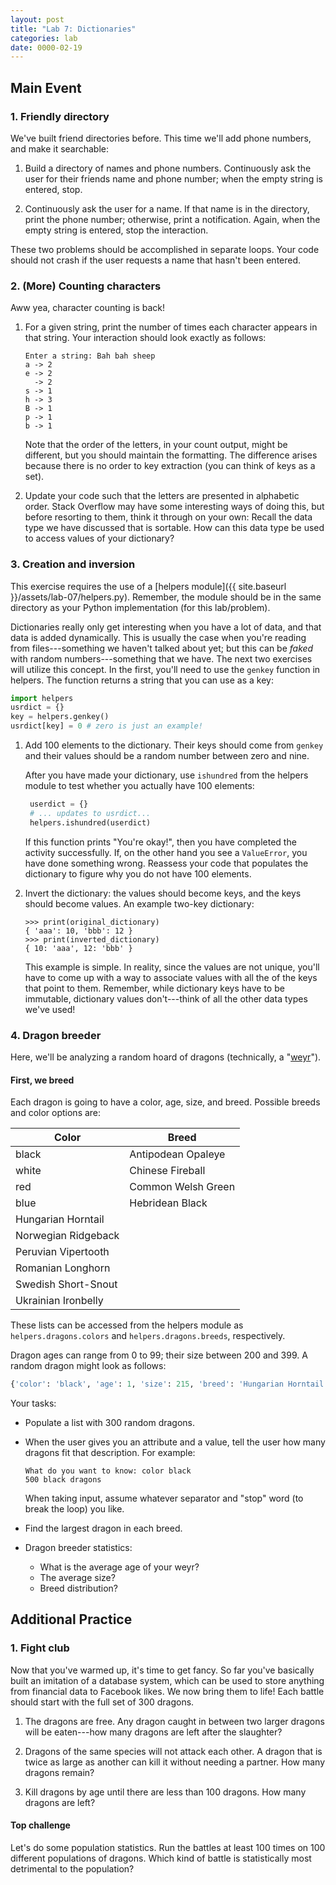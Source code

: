 ```yaml
---
layout: post
title: "Lab 7: Dictionaries"
categories: lab
date: 0000-02-19
---
```


## Main Event


### <a name="directory"></a>1. Friendly directory
We've built friend directories before. This time we'll add phone
numbers, and make it searchable:

1. Build a directory of names and phone numbers. Continuously ask the
   user for their friends name and phone number; when the empty string
   is entered, stop.

2. Continuously ask the user for a name. If that name is in the
   directory, print the phone number; otherwise, print a
   notification. Again, when the empty string is entered, stop the
   interaction.

These two problems should be accomplished in separate loops. Your code
should not crash if the user requests a name that hasn't been entered.


### <a name="counting"></a>2. (More) Counting characters
Aww yea, character counting is back!

1. For a given string, print the number of times each character
   appears in that string. Your interaction should look exactly as
   follows:

   ```
   Enter a string: Bah bah sheep
   a -> 2
   e -> 2
     -> 2
   s -> 1
   h -> 3
   B -> 1
   p -> 1
   b -> 1
   ```

   Note that the order of the letters, in your count output, might be
   different, but you should maintain the formatting. The difference
   arises because there is no order to key extraction (you can think
   of keys as a set).

2. Update your code such that the letters are presented in alphabetic
   order. Stack Overflow may have some interesting ways of doing this,
   but before resorting to them, think it through on your own: Recall
   the data type we have discussed that is sortable. How can this data
   type be used to access values of your dictionary?


### <a name="invert"></a>3. Creation and inversion
This exercise requires the use of a [helpers module]({{ site.baseurl
}}/assets/lab-07/helpers.py). Remember, the module should be in the
same directory as your Python implementation (for this lab/problem).

Dictionaries really only get interesting when you have a lot of data,
and that data is added dynamically. This is usually the case when
you're reading from files---something we haven't talked about yet; but
this can be *faked* with random numbers---something that we have. The
next two exercises will utilize this concept. In the first, you'll
need to use the `genkey` function in helpers. The function returns a
string that you can use as a key:

```python
import helpers
usrdict = {}
key = helpers.genkey()
usrdict[key] = 0 # zero is just an example!
```

1. Add 100 elements to the dictionary. Their keys should come from
   `genkey` and their values should be a random number between zero
   and nine.

   After you have made your dictionary, use `ishundred` from the
   helpers module to test whether you actually have 100 elements:

   ```python
    userdict = {}
    # ... updates to usrdict...
    helpers.ishundred(userdict)
    ```

    If this function prints "You're okay!", then you have completed
    the activity successfully. If, on the other hand you see a
    `ValueError`, you have done something wrong. Reassess your
    code that populates the dictionary to figure why you do not have
    100 elements.

2. Invert the dictionary: the values should become keys, and the keys
   should become values. An example two-key dictionary:

   ```
   >>> print(original_dictionary)
   { 'aaa': 10, 'bbb': 12 }
   >>> print(inverted_dictionary)
   { 10: 'aaa', 12: 'bbb' }
   ```

   This example is simple. In reality, since the values are not
   unique, you'll have to come up with a way to associate values with
   all the of the keys that point to them. Remember, while dictionary
   keys have to be immutable, dictionary values don't---think of all
   the other data types we've used!


### <a name="weyr"></a>4. Dragon breeder
Here, we'll be analyzing a random hoard of dragons (technically, a
"[weyr](https://en.wikipedia.org/wiki/Weyr)").

#### First, we breed

Each dragon is going to have a color, age, size, and breed. Possible
breeds and color options are:

Color | Breed
--- | ---
black | Antipodean Opaleye
white | Chinese Fireball
red | Common Welsh Green
blue | Hebridean Black
| Hungarian Horntail
| Norwegian Ridgeback
| Peruvian Vipertooth
| Romanian Longhorn
| Swedish Short-Snout
| Ukrainian Ironbelly

These lists can be accessed from the helpers module as
`helpers.dragons.colors` and `helpers.dragons.breeds`, respectively.

Dragon ages can range from 0 to 99; their size between 200 and 399.  A
random dragon might look as follows:

```python
{'color': 'black', 'age': 1, 'size': 215, 'breed': 'Hungarian Horntail'}
```

Your tasks:

* Populate a list with 300 random dragons.

* When the user gives you an attribute and a value, tell the user how
  many dragons fit that description. For example:

  ```
  What do you want to know: color black
  500 black dragons
  ```

  When taking input, assume whatever separator and "stop" word (to
  break the loop) you like.

* Find the largest dragon in each breed.

* Dragon breeder statistics:

   * What is the average age of your weyr?
   * The average size?
   * Breed distribution?


## Additional Practice


### <a name="weyr-fight"></a>1. Fight club
Now that you've warmed up, it's time to get fancy. So far you've
basically built an imitation of a database system, which can be used
to store anything from financial data to Facebook likes. We now bring
them to life! Each battle should start with the full set of 300
dragons.

1. The dragons are free. Any dragon caught in between two larger
   dragons will be eaten---how many dragons are left after the
   slaughter?

2. Dragons of the same species will not attack each other. A dragon
   that is twice as large as another can kill it without needing a
   partner. How many dragons remain?

3. Kill dragons by age until there are less than 100 dragons. How many
   dragons are left?

#### Top challenge

Let's do some population statistics. Run the battles at least 100
times on 100 different populations of dragons. Which kind of battle is
statistically most detrimental to the population?

